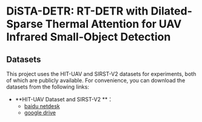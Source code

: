 # DiSTA-DETR: RT-DETR with Dilated-Sparse Thermal Attention for UAV Infrared Small-Object Detection



## Datasets
This project uses the HIT-UAV and SIRST-V2 datasets for experiments, both of which are publicly available.
For convenience, you can download the datasets from the following links:
- **HIT-UAV Dataset  and  SIRST-V2  **：
  - [baidu netdesk](https://pan.baidu.com/s/1Y0-E_qUVXA3ayFvX1HiIGQ?pwd=r58e)
  - [google drive ](https://drive.google.com/drive/folders/1inofsL5pq_nebhtiPL0C8hIDCA_fjCfa?usp=sharing)


